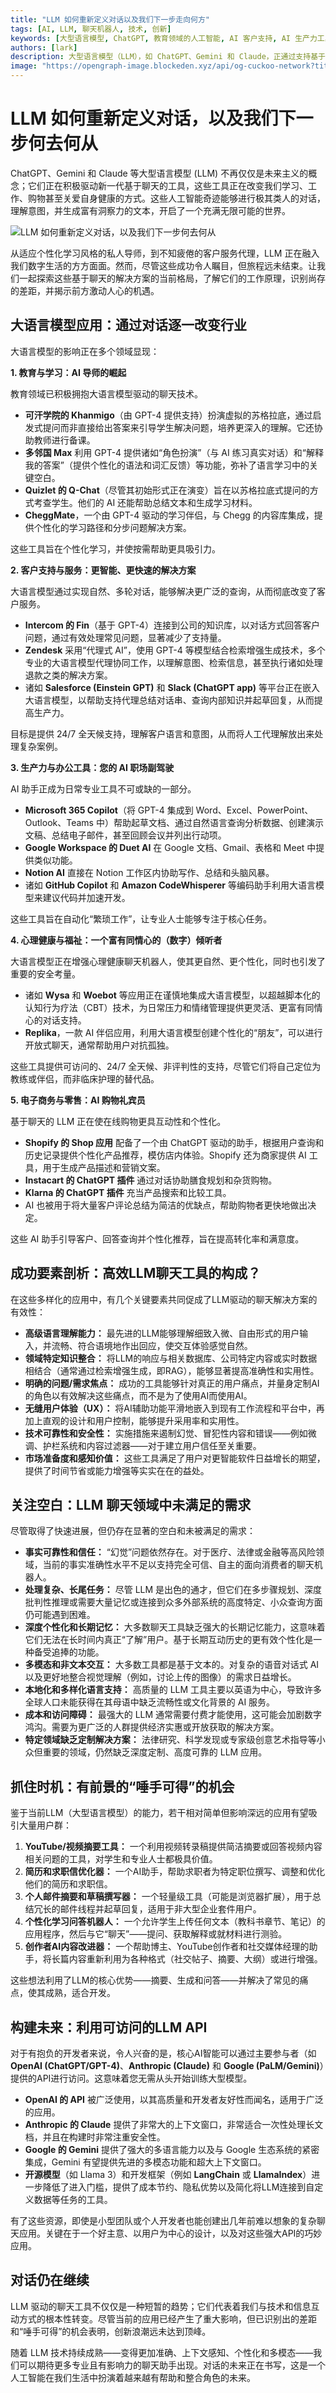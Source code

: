 ```yaml
---
title: "LLM 如何重新定义对话以及我们下一步走向何方"
tags: [AI, LLM, 聊天机器人, 技术, 创新]
keywords: [大型语言模型, ChatGPT, 教育领域的人工智能, AI 客户支持, AI 生产力工具, AI 心理健康, AI 电子商务]
authors: [lark]
description: 大型语言模型（LLM），如 ChatGPT、Gemini 和 Claude，正通过支持基于聊天的工具来改变各行各业，这些工具可增强教育、客户支持、生产力、心理健康和电子商务。探索当前格局，识别差距，并在不断发展的对话式 AI 世界中发现机遇。
image: "https://opengraph-image.blockeden.xyz/api/og-cuckoo-network?title=LLM%20如何重新定义对话以及我们下一步走向何方"
---
```


# LLM 如何重新定义对话，以及我们下一步何去何从

ChatGPT、Gemini 和 Claude 等大型语言模型 (LLM) 不再仅仅是未来主义的概念；它们正在积极驱动新一代基于聊天的工具，这些工具正在改变我们学习、工作、购物甚至关爱自身健康的方式。这些人工智能奇迹能够进行极其类人的对话，理解意图，并生成富有洞察力的文本，开启了一个充满无限可能的世界。

![LLM 如何重新定义对话，以及我们下一步何去何从](https://opengraph-image.blockeden.xyz/api/og-cuckoo-network?title=LLM%E5%A6%82%E4%BD%95%E9%87%8D%E6%96%B0%E5%AE%9A%E4%B9%89%E5%AF%B9%E8%AF%9D%E5%92%8C%E6%9C%AA%E6%9D%A5%E8%B5%B0%E5%90%91)

从适应个性化学习风格的私人导师，到不知疲倦的客户服务代理，LLM 正在融入我们数字生活的方方面面。然而，尽管这些成功令人瞩目，但旅程远未结束。让我们一起探索这些基于聊天的解决方案的当前格局，了解它们的工作原理，识别尚存的差距，并揭示前方激动人心的机遇。

## 大语言模型应用：通过对话逐一改变行业

大语言模型的影响正在多个领域显现：

**1. 教育与学习：AI 导师的崛起**

教育领域已积极拥抱大语言模型驱动的聊天技术。
* **可汗学院的 Khanmigo**（由 GPT-4 提供支持）扮演虚拟的苏格拉底，通过启发式提问而非直接给出答案来引导学生解决问题，培养更深入的理解。它还协助教师进行备课。
* **多邻国 Max** 利用 GPT-4 提供诸如“角色扮演”（与 AI 练习真实对话）和“解释我的答案”（提供个性化的语法和词汇反馈）等功能，弥补了语言学习中的关键空白。
* **Quizlet 的 Q-Chat**（尽管其初始形式正在演变）旨在以苏格拉底式提问的方式考查学生。他们的 AI 还能帮助总结文本和生成学习材料。
* **CheggMate**，一个由 GPT-4 驱动的学习伴侣，与 Chegg 的内容库集成，提供个性化的学习路径和分步问题解决方案。

这些工具旨在个性化学习，并使按需帮助更具吸引力。

**2. 客户支持与服务：更智能、更快速的解决方案**

大语言模型通过实现自然、多轮对话，能够解决更广泛的查询，从而彻底改变了客户服务。
* **Intercom 的 Fin**（基于 GPT-4）连接到公司的知识库，以对话方式回答客户问题，通过有效处理常见问题，显著减少了支持量。
* **Zendesk** 采用“代理式 AI”，使用 GPT-4 等模型结合检索增强生成技术，多个专业的大语言模型代理协同工作，以理解意图、检索信息，甚至执行诸如处理退款之类的解决方案。
* 诸如 **Salesforce (Einstein GPT)** 和 **Slack (ChatGPT app)** 等平台正在嵌入大语言模型，以帮助支持代理总结对话串、查询内部知识并起草回复，从而提高生产力。

目标是提供 24/7 全天候支持，理解客户语言和意图，从而将人工代理解放出来处理复杂案例。

**3. 生产力与办公工具：您的 AI 职场副驾驶**

AI 助手正成为日常专业工具不可或缺的一部分。
* **Microsoft 365 Copilot**（将 GPT-4 集成到 Word、Excel、PowerPoint、Outlook、Teams 中）帮助起草文档、通过自然语言查询分析数据、创建演示文稿、总结电子邮件，甚至回顾会议并列出行动项。
* **Google Workspace 的 Duet AI** 在 Google 文档、Gmail、表格和 Meet 中提供类似功能。
* **Notion AI** 直接在 Notion 工作区内协助写作、总结和头脑风暴。
* 诸如 **GitHub Copilot** 和 **Amazon CodeWhisperer** 等编码助手利用大语言模型来建议代码并加速开发。

这些工具旨在自动化“繁琐工作”，让专业人士能够专注于核心任务。

**4. 心理健康与福祉：一个富有同情心的（数字）倾听者**

大语言模型正在增强心理健康聊天机器人，使其更自然、更个性化，同时也引发了重要的安全考量。
* 诸如 **Wysa** 和 **Woebot** 等应用正在谨慎地集成大语言模型，以超越脚本化的认知行为疗法（CBT）技术，为日常压力和情绪管理提供更灵活、更富有同情心的对话支持。
* **Replika**，一款 AI 伴侣应用，利用大语言模型创建个性化的“朋友”，可以进行开放式聊天，通常帮助用户对抗孤独。

这些工具提供可访问的、24/7 全天候、非评判性的支持，尽管它们将自己定位为教练或伴侣，而非临床护理的替代品。

**5. 电子商务与零售：AI 购物礼宾员**

基于聊天的 LLM 正在使在线购物更具互动性和个性化。
* **Shopify 的 Shop 应用** 配备了一个由 ChatGPT 驱动的助手，根据用户查询和历史记录提供个性化产品推荐，模仿店内体验。Shopify 还为商家提供 AI 工具，用于生成产品描述和营销文案。
* **Instacart 的 ChatGPT 插件** 通过对话协助膳食规划和杂货购物。
* **Klarna 的 ChatGPT 插件** 充当产品搜索和比较工具。
* AI 也被用于将大量客户评论总结为简洁的优缺点，帮助购物者更快地做出决定。

这些 AI 助手引导客户、回答查询并个性化推荐，旨在提高转化率和满意度。

## 成功要素剖析：高效LLM聊天工具的构成？

在这些多样化的应用中，有几个关键要素共同促成了LLM驱动的聊天解决方案的有效性：

*   **高级语言理解能力：** 最先进的LLM能够理解细致入微、自由形式的用户输入，并流畅、符合语境地作出回应，使交互体验感觉自然。
*   **领域特定知识整合：** 将LLM的响应与相关数据库、公司特定内容或实时数据相结合（通常通过检索增强生成，即RAG），能够显著提高准确性和实用性。
*   **明确的问题/需求焦点：** 成功的工具能够针对真正的用户痛点，并量身定制AI的角色以有效解决这些痛点，而不是为了使用AI而使用AI。
*   **无缝用户体验（UX）：** 将AI辅助功能平滑地嵌入到现有工作流程和平台中，再加上直观的设计和用户控制，能够提升采用率和实用性。
*   **技术可靠性和安全性：** 实施措施来遏制幻觉、冒犯性内容和错误——例如微调、护栏系统和内容过滤器——对于建立用户信任至关重要。
*   **市场准备度和感知价值：** 这些工具满足了用户对更智能软件日益增长的期望，提供了时间节省或能力增强等实实在在的益处。

## 关注空白：LLM 聊天领域中未满足的需求

尽管取得了快速进展，但仍存在显著的空白和未被满足的需求：

*   **事实可靠性和信任：** “幻觉”问题依然存在。对于医疗、法律或金融等高风险领域，当前的事实准确性水平不足以支持完全可信、自主的面向消费者的聊天机器人。
*   **处理复杂、长尾任务：** 尽管 LLM 是出色的通才，但它们在多步骤规划、深度批判性推理或需要大量记忆或连接到众多外部系统的高度特定、小众查询方面仍可能遇到困难。
*   **深度个性化和长期记忆：** 大多数聊天工具缺乏强大的长期记忆能力，这意味着它们无法在长时间内真正“了解”用户。基于长期互动历史的更有效个性化是一种备受追捧的功能。
*   **多模态和非文本交互：** 大多数工具都是基于文本的。对复杂的语音对话式 AI 以及更好地整合视觉理解（例如，讨论上传的图像）的需求日益增长。
*   **本地化和多样化语言支持：** 高质量的 LLM 工具主要以英语为中心，导致许多全球人口未能获得在其母语中缺乏流畅性或文化背景的 AI 服务。
*   **成本和访问障碍：** 最强大的 LLM 通常需要付费才能使用，这可能会加剧数字鸿沟。需要为更广泛的人群提供经济实惠或开放获取的解决方案。
*   **特定领域缺乏定制解决方案：** 法律研究、科学发现或专家级创意艺术指导等小众但重要的领域，仍然缺乏深度定制、高度可靠的 LLM 应用。

## 抓住时机：有前景的“唾手可得”的机会

鉴于当前LLM（大型语言模型）的能力，若干相对简单但影响深远的应用有望吸引大量用户群：

1.  **YouTube/视频摘要工具：** 一个利用视频转录稿提供简洁摘要或回答视频内容相关问题的工具，对学生和专业人士都极具价值。
2.  **简历和求职信优化器：** 一个AI助手，帮助求职者为特定职位撰写、调整和优化他们的简历和求职信。
3.  **个人邮件摘要和草稿撰写器：** 一个轻量级工具（可能是浏览器扩展），用于总结冗长的邮件线程并起草回复，适用于非大型企业套件用户。
4.  **个性化学习问答机器人：** 一个允许学生上传任何文本（教科书章节、笔记）的应用程序，然后与它“聊天”——提问、获取解释或就材料进行测验。
5.  **创作者AI内容改进器：** 一个帮助博主、YouTube创作者和社交媒体经理的助手，将长篇内容重新利用为各种格式（社交帖子、摘要、大纲）或进行增强。

这些想法利用了LLM的核心优势——摘要、生成和问答——并解决了常见的痛点，使其成熟，适合开发。

## 构建未来：利用可访问的LLM API

对于有抱负的开发者来说，令人兴奋的是，核心AI智能可以通过主要参与者（如 **OpenAI (ChatGPT/GPT-4)**、**Anthropic (Claude)** 和 **Google (PaLM/Gemini)**）提供的API进行访问。这意味着您无需从头开始训练大型模型。

*   **OpenAI 的 API** 被广泛使用，以其高质量和开发者友好性而闻名，适用于广泛的应用。
*   **Anthropic 的 Claude** 提供了非常大的上下文窗口，非常适合一次性处理长文档，并且在构建时非常注重安全性。
*   **Google 的 Gemini** 提供了强大的多语言能力以及与 Google 生态系统的紧密集成，Gemini 有望提供先进的多模态功能和超大上下文窗口。
*   **开源模型**（如 Llama 3）和开发框架（例如 **LangChain** 或 **LlamaIndex**）进一步降低了进入门槛，提供了成本节约、隐私优势以及简化将LLM连接到自定义数据等任务的工具。

有了这些资源，即使是小型团队或个人开发者也能创建出几年前难以想象的复杂聊天应用。关键在于一个好主意、以用户为中心的设计，以及对这些强大API的巧妙应用。

## 对话仍在继续

LLM 驱动的聊天工具不仅仅是一种短暂的趋势；它们代表着我们与技术和信息互动方式的根本性转变。尽管当前的应用已经产生了重大影响，但已识别出的差距和“唾手可得”的机会表明，创新浪潮远未达到顶峰。

随着 LLM 技术持续成熟——变得更加准确、上下文感知、个性化和多模态——我们可以期待更多专业且有影响力的聊天助手出现。对话的未来正在书写，这是一个人工智能在我们生活中扮演着越来越有帮助和整合角色的未来。